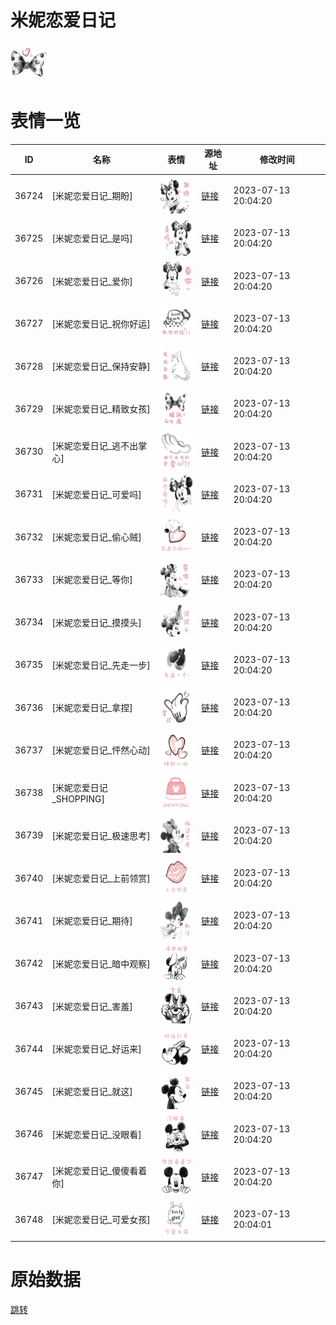 # 米妮恋爱日记

<img src="./cover.png" height="60" alt="cover" />

# 表情一览

|ID|名称|表情|源地址|修改时间|
|----|----|----|----|----|
|36724|[米妮恋爱日记_期盼]|<img src="./pic/036724_%5B米妮恋爱日记_期盼%5D.png" height="60" alt="期盼"/>|[链接](https://i0.hdslb.com/bfs/garb/76605dde08df1652f4971e8a60d56bbc5f207adb.png)|2023-07-13 20:04:20|
|36725|[米妮恋爱日记_是吗]|<img src="./pic/036725_%5B米妮恋爱日记_是吗%5D.png" height="60" alt="是吗"/>|[链接](https://i0.hdslb.com/bfs/garb/2c10ee05921a216244d32bd66a099b07ecb0b781.png)|2023-07-13 20:04:20|
|36726|[米妮恋爱日记_爱你]|<img src="./pic/036726_%5B米妮恋爱日记_爱你%5D.png" height="60" alt="爱你"/>|[链接](https://i0.hdslb.com/bfs/garb/c7bacb1cbba69e4e3370260393b13caee5034c53.png)|2023-07-13 20:04:20|
|36727|[米妮恋爱日记_祝你好运]|<img src="./pic/036727_%5B米妮恋爱日记_祝你好运%5D.png" height="60" alt="祝你好运"/>|[链接](https://i0.hdslb.com/bfs/garb/7108c08ab9dc44ab07c65dd5796622470e875ed6.png)|2023-07-13 20:04:20|
|36728|[米妮恋爱日记_保持安静]|<img src="./pic/036728_%5B米妮恋爱日记_保持安静%5D.png" height="60" alt="保持安静"/>|[链接](https://i0.hdslb.com/bfs/garb/7c39868cbb25d100f6c9dd87b324fb95eedae31c.png)|2023-07-13 20:04:20|
|36729|[米妮恋爱日记_精致女孩]|<img src="./pic/036729_%5B米妮恋爱日记_精致女孩%5D.png" height="60" alt="精致女孩"/>|[链接](https://i0.hdslb.com/bfs/garb/694cb0a49dd9c2db8f73f97002f13b304a85e985.png)|2023-07-13 20:04:20|
|36730|[米妮恋爱日记_逃不出掌心]|<img src="./pic/036730_%5B米妮恋爱日记_逃不出掌心%5D.png" height="60" alt="逃不出掌心"/>|[链接](https://i0.hdslb.com/bfs/garb/2599fa7440d0d4cbd736be3c194641ff61543bd7.png)|2023-07-13 20:04:20|
|36731|[米妮恋爱日记_可爱吗]|<img src="./pic/036731_%5B米妮恋爱日记_可爱吗%5D.png" height="60" alt="可爱吗"/>|[链接](https://i0.hdslb.com/bfs/garb/b929d25aa8b78abb97e65282f3f72ddde25ddc1d.png)|2023-07-13 20:04:20|
|36732|[米妮恋爱日记_偷心贼]|<img src="./pic/036732_%5B米妮恋爱日记_偷心贼%5D.png" height="60" alt="偷心贼"/>|[链接](https://i0.hdslb.com/bfs/garb/0bad9ec871502c340d02a5bdee4bb6c872b5ac3f.png)|2023-07-13 20:04:20|
|36733|[米妮恋爱日记_等你]|<img src="./pic/036733_%5B米妮恋爱日记_等你%5D.png" height="60" alt="等你"/>|[链接](https://i0.hdslb.com/bfs/garb/26006533a81f3101138fa1f620fe01dc1aa7913c.png)|2023-07-13 20:04:20|
|36734|[米妮恋爱日记_摸摸头]|<img src="./pic/036734_%5B米妮恋爱日记_摸摸头%5D.png" height="60" alt="摸摸头"/>|[链接](https://i0.hdslb.com/bfs/garb/b20c808859710919b4c3b977bf86e16401eb59ab.png)|2023-07-13 20:04:20|
|36735|[米妮恋爱日记_先走一步]|<img src="./pic/036735_%5B米妮恋爱日记_先走一步%5D.png" height="60" alt="先走一步"/>|[链接](https://i0.hdslb.com/bfs/garb/a7d2d309a005e967367fefa10bda39f9828aacec.png)|2023-07-13 20:04:20|
|36736|[米妮恋爱日记_拿捏]|<img src="./pic/036736_%5B米妮恋爱日记_拿捏%5D.png" height="60" alt="拿捏"/>|[链接](https://i0.hdslb.com/bfs/garb/bd51e8fe7b78bbe7fb223d6165bc8e33e2d39487.png)|2023-07-13 20:04:20|
|36737|[米妮恋爱日记_怦然心动]|<img src="./pic/036737_%5B米妮恋爱日记_怦然心动%5D.png" height="60" alt="怦然心动"/>|[链接](https://i0.hdslb.com/bfs/garb/d97f9cc92ab89ec68364c9066b9e8aa46de995bd.png)|2023-07-13 20:04:20|
|36738|[米妮恋爱日记_SHOPPING]|<img src="./pic/036738_%5B米妮恋爱日记_SHOPPING%5D.png" height="60" alt="SHOPPING"/>|[链接](https://i0.hdslb.com/bfs/garb/56c0132d0509338e5354e2eac146b52e1f74b603.png)|2023-07-13 20:04:20|
|36739|[米妮恋爱日记_极速思考]|<img src="./pic/036739_%5B米妮恋爱日记_极速思考%5D.png" height="60" alt="极速思考"/>|[链接](https://i0.hdslb.com/bfs/garb/f997de0902848b0b35ed153af37225fcad5878b6.png)|2023-07-13 20:04:20|
|36740|[米妮恋爱日记_上前领赏]|<img src="./pic/036740_%5B米妮恋爱日记_上前领赏%5D.png" height="60" alt="上前领赏"/>|[链接](https://i0.hdslb.com/bfs/garb/68110fdd4384a511b3865a67236fd86301e03705.png)|2023-07-13 20:04:20|
|36741|[米妮恋爱日记_期待]|<img src="./pic/036741_%5B米妮恋爱日记_期待%5D.png" height="60" alt="期待"/>|[链接](https://i0.hdslb.com/bfs/garb/abee7166229528708f1c4021367987762e35252a.png)|2023-07-13 20:04:20|
|36742|[米妮恋爱日记_暗中观察]|<img src="./pic/036742_%5B米妮恋爱日记_暗中观察%5D.png" height="60" alt="暗中观察"/>|[链接](https://i0.hdslb.com/bfs/garb/99bcf85377db66e2b6adc770ef3172fff1f15bfb.png)|2023-07-13 20:04:20|
|36743|[米妮恋爱日记_害羞]|<img src="./pic/036743_%5B米妮恋爱日记_害羞%5D.png" height="60" alt="害羞"/>|[链接](https://i0.hdslb.com/bfs/garb/a9d14a62671841d72cfdf84e34880a71e5da57f9.png)|2023-07-13 20:04:20|
|36744|[米妮恋爱日记_好运来]|<img src="./pic/036744_%5B米妮恋爱日记_好运来%5D.png" height="60" alt="好运来"/>|[链接](https://i0.hdslb.com/bfs/garb/727403d742ee3083d7deddbd8965c78cf0d414ba.png)|2023-07-13 20:04:20|
|36745|[米妮恋爱日记_就这]|<img src="./pic/036745_%5B米妮恋爱日记_就这%5D.png" height="60" alt="就这"/>|[链接](https://i0.hdslb.com/bfs/garb/ad7fe83e9942ca3df886ad1154ea35cf9c2d035d.png)|2023-07-13 20:04:20|
|36746|[米妮恋爱日记_没眼看]|<img src="./pic/036746_%5B米妮恋爱日记_没眼看%5D.png" height="60" alt="没眼看"/>|[链接](https://i0.hdslb.com/bfs/garb/524c5d1b41978e4eafd820e545ef27d19c1d386c.png)|2023-07-13 20:04:20|
|36747|[米妮恋爱日记_傻傻看着你]|<img src="./pic/036747_%5B米妮恋爱日记_傻傻看着你%5D.png" height="60" alt="傻傻看着你"/>|[链接](https://i0.hdslb.com/bfs/garb/dbea997a5129fa153e9b43bacd635e0cae4bf692.png)|2023-07-13 20:04:20|
|36748|[米妮恋爱日记_可爱女孩]|<img src="./pic/036748_%5B米妮恋爱日记_可爱女孩%5D.png" height="60" alt="可爱女孩"/>|[链接](https://i0.hdslb.com/bfs/garb/32be51d8c1812154f4daaa96afa09f4f0f89e1d9.png)|2023-07-13 20:04:01|

# 原始数据

[跳转](./raw.json)

